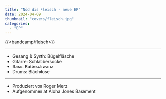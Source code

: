```yaml
---
title: "Nöd dis Fleisch - neue EP"
date: 2024-04-09
thumbnail: "covers/fleisch.jpg"
categories:
  - "EP"
---
```


{{<bandcamp/fleisch>}}

---

- Gesang & Synth: Bügelfläsche
- Gitarre: Schlabbersocke
- Bass: Ratteschwanz
- Drums: Blächdose

---

- Produziert von Roger Merz
- Aufgenommen at Aloha Jones Basement 
